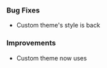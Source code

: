 <a name="0.4.8"></a>

### Bug Fixes
- Custom theme's style is back

### Improvements
- Custom theme now uses <template> - lots of duplicate code removed as a result